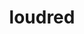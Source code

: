 ---
id: 294
title: loudred
types: [normal]
image: https://raw.githubusercontent.com/PokeAPI/sprites/master/sprites/pokemon/294.png
---